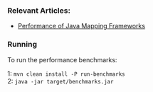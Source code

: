 ### Relevant Articles: 

- [Performance of Java Mapping Frameworks](http://www.baeldung.com/java-performance-mapping-frameworks)

### Running

 To run the performance benchmarks:

1: `mvn clean install -P run-benchmarks`   
2: `java -jar target/benchmarks.jar`